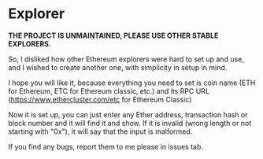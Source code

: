 # Explorer

<b>THE PROJECT IS UNMAINTAINED, PLEASE USE OTHER STABLE EXPLORERS.</b>

So, I disliked how other Ethereum explorers were hard to set up and use, and I wished to create another one, with simplicity in setup in mind.

I hope you will like it, because everything you need to set is coin name (ETH for Ethereum, ETC for Ethereum classic, etc.) and its RPC URL (https://www.ethercluster.com/etc for Ethereum Classic)

Now it is set up, you can just enter any Ether address, transaction hash or block number and it will find it and show. If it is invalid (wrong length or not starting with "0x"), it will say that the input is malformed.

If you find any bugs, report them to me please in issues tab.
